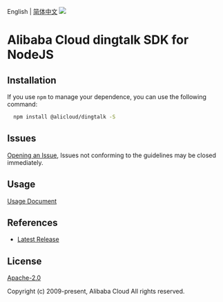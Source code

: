 English | [简体中文](README-CN.md)
![](https://aliyunsdk-pages.alicdn.com/icons/AlibabaCloud.svg)

# Alibaba Cloud dingtalk SDK for NodeJS

## Installation
If you use `npm` to manage your dependence, you can use the following command:

```sh
  npm install @alicloud/dingtalk -S
```

## Issues
[Opening an Issue](https://github.com/aliyun/alibabacloud-typescript-sdk/issues/new), Issues not conforming to the guidelines may be closed immediately.

## Usage
[Usage Document](https://github.com/aliyun/alibabacloud-typescript-sdk/blob/master/docs/Usage-EN.md#quick-examples)

## References
* [Latest Release](https://github.com/aliyun/alibabacloud-typescript-sdk/)

## License
[Apache-2.0](http://www.apache.org/licenses/LICENSE-2.0)

Copyright (c) 2009-present, Alibaba Cloud All rights reserved.

